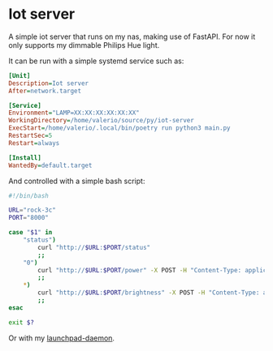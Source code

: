 # Iot server

A simple iot server that runs on my nas, making use of FastAPI. For now it only supports my dimmable Philips Hue light.

It can be run with a simple systemd service such as:

```ini
[Unit]
Description=Iot server
After=network.target

[Service]
Environment="LAMP=XX:XX:XX:XX:XX:XX"
WorkingDirectory=/home/valerio/source/py/iot-server
ExecStart=/home/valerio/.local/bin/poetry run python3 main.py
RestartSec=5
Restart=always

[Install]
WantedBy=default.target
```

And controlled with a simple bash script:

```bash
#!/bin/bash

URL="rock-3c"
PORT="8000"

case "$1" in
	"status")
		curl "http://$URL:$PORT/status"
		;;
	"0")
		curl "http://$URL:$PORT/power" -X POST -H "Content-Type: application/json" -d '{"power":false}'
		;;
	*)
		curl "http://$URL:$PORT/brightness" -X POST -H "Content-Type: application/json" -d "{\"brightness\":$1}"
		;;
esac

exit $?
```

Or with my [launchpad-daemon](https://github.com/iacobucci/launchpad-dameon).
